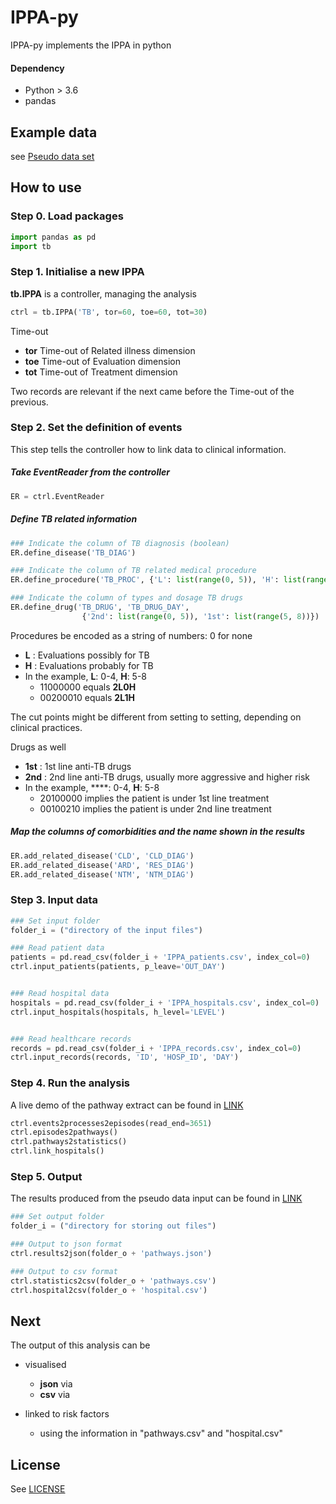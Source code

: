 # IPPA-py

IPPA-py implements the IPPA in python


#### Dependency

- Python > 3.6
- pandas


## Example data
see [Pseudo data set]()


## How to use

### Step 0. Load packages
```python
import pandas as pd
import tb
```


### Step 1. Initialise a new IPPA

**tb.IPPA** is a controller, managing the analysis
```python
ctrl = tb.IPPA('TB', tor=60, toe=60, tot=30)
```

Time-out
- **tor** Time-out of Related illness dimension
- **toe** Time-out of Evaluation dimension
- **tot** Time-out of Treatment dimension

Two records are relevant if the next came before the Time-out of the previous. 

### Step 2. Set the definition of events

This step tells the controller how to link data to clinical information.


##### Take EventReader from the controller
```python
ER = ctrl.EventReader
```

##### Define TB related information
```python
### Indicate the column of TB diagnosis (boolean)
ER.define_disease('TB_DIAG')

### Indicate the column of TB related medical procedure
ER.define_procedure('TB_PROC', {'L': list(range(0, 5)), 'H': list(range(5, 9))})

### Indicate the column of types and dosage TB drugs
ER.define_drug('TB_DRUG', 'TB_DRUG_DAY', 
                {'2nd': list(range(0, 5)), '1st': list(range(5, 8))})
```

Procedures be encoded as a string of numbers: 0 for none 
- **L** : Evaluations possibly for TB
- **H** : Evaluations probably for TB
- In the example, **L**: 0-4, **H**: 5-8
    - 11000000 equals **2L0H**
    - 00200010 equals **2L1H** 

The cut points might be different from setting to setting, depending on clinical practices.

Drugs as well

- **1st** : 1st line anti-TB drugs
- **2nd** : 2nd line anti-TB drugs, usually more aggressive and higher risk
- In the example, ****: 0-4, **H**: 5-8
    - 20100000 implies the patient is under 1st line treatment
    - 00100210 implies the patient is under 2nd line treatment


##### Map the columns of comorbidities and the name shown in the results
```python
ER.add_related_disease('CLD', 'CLD_DIAG')
ER.add_related_disease('ARD', 'RES_DIAG')
ER.add_related_disease('NTM', 'NTM_DIAG')
```


### Step 3. Input data

```python
### Set input folder
folder_i = ("directory of the input files")

### Read patient data
patients = pd.read_csv(folder_i + 'IPPA_patients.csv', index_col=0)
ctrl.input_patients(patients, p_leave='OUT_DAY')


### Read hospital data
hospitals = pd.read_csv(folder_i + 'IPPA_hospitals.csv', index_col=0)
ctrl.input_hospitals(hospitals, h_level='LEVEL')


### Read healthcare records
records = pd.read_csv(folder_i + 'IPPA_records.csv', index_col=0)
ctrl.input_records(records, 'ID', 'HOSP_ID', 'DAY')
```



### Step 4. Run the analysis

A live demo of the pathway extract can be found in [LINK]()

```python
ctrl.events2processes2episodes(read_end=3651)
ctrl.episodes2pathways()
ctrl.pathways2statistics()
ctrl.link_hospitals()
```


### Step 5. Output

The results produced from the pseudo data input can be found in [LINK]()

```python
### Set output folder
folder_i = ("directory for storing out files")

### Output to json format
ctrl.results2json(folder_o + 'pathways.json')

### Output to csv format
ctrl.statistics2csv(folder_o + 'pathways.csv')
ctrl.hospital2csv(folder_o + 'hospital.csv')
```

## Next

The output of this analysis can be 
- visualised
    - **json** via  
    - **csv** via 

- linked to risk factors
    - using the information in "pathways.csv" and "hospital.csv"
    
    
    
## License
See [LICENSE](LICENSE.txt)
